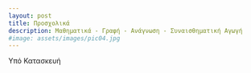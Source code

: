 ```yaml
---
layout: post
title: Προσχολικά
description: Μαθηματικά - Γραφή - Ανάγνωση - Συναισθηματική Αγωγή
#image: assets/images/pic04.jpg
---
```


Υπό Κατασκευή
